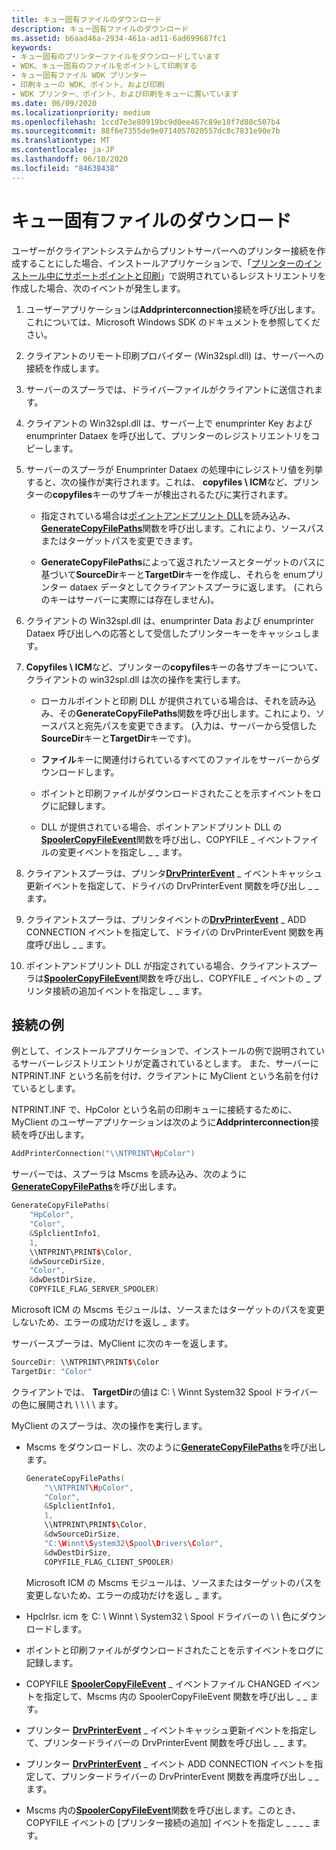 ```yaml
---
title: キュー固有ファイルのダウンロード
description: キュー固有ファイルのダウンロード
ms.assetid: b6aad46a-2934-461a-ad11-6ad699687fc1
keywords:
- キュー固有のプリンターファイルをダウンロードしています
- WDK、キュー固有のファイルをポイントして印刷する
- キュー固有ファイル WDK プリンター
- 印刷キューの WDK、ポイント、および印刷
- WDK プリンター、ポイント、および印刷をキューに置いています
ms.date: 06/09/2020
ms.localizationpriority: medium
ms.openlocfilehash: 1ccd7e3e80919bc9d0ee467c89e18f7d80c507b4
ms.sourcegitcommit: 88f6e7355de9e0714057020557dc8c7831e90e7b
ms.translationtype: MT
ms.contentlocale: ja-JP
ms.lasthandoff: 06/10/2020
ms.locfileid: "84638438"
---
```

# <a name="downloading-queue-specific-files"></a>キュー固有ファイルのダウンロード

ユーザーがクライアントシステムからプリントサーバーへのプリンター接続を作成することにした場合、インストールアプリケーションで、「[プリンターのインストール中にサポートポイントと印刷](supporting-point-and-print-during-printer-installations.md)」で説明されているレジストリエントリを作成した場合、次のイベントが発生します。

1. ユーザーアプリケーションは**Addprinterconnection**接続を呼び出します。これについては、Microsoft Windows SDK のドキュメントを参照してください。

1. クライアントのリモート印刷プロバイダー (Win32spl.dll) は、サーバーへの接続を作成します。

1. サーバーのスプーラでは、ドライバーファイルがクライアントに送信されます。

1. クライアントの Win32spl.dll は、サーバー上で enumprinter Key および enumprinter Dataex を呼び出して、プリンターのレジストリエントリをコピーします。

1. サーバーのスプーラが Enumprinter Dataex の処理中にレジストリ値を列挙すると、次の操作が実行されます。これは、 **copyfiles \\ ICM**など、プリンターの**copyfiles**キーのサブキーが検出されるたびに実行されます。

    - 指定されている場合は[ポイントアンドプリント DLL](point-and-print-dlls.md)を読み込み、 [**GenerateCopyFilePaths**](https://docs.microsoft.com/windows-hardware/drivers/ddi/winsplp/nf-winsplp-generatecopyfilepaths)関数を呼び出します。これにより、ソースパスまたはターゲットパスを変更できます。

    - **GenerateCopyFilePaths**によって返されたソースとターゲットのパスに基づいて**SourceDir**キーと**TargetDir**キーを作成し、それらを enumプリンター dataex データとしてクライアントスプーラに返します。 (これらのキーはサーバーに実際には存在しません)。

1. クライアントの Win32spl.dll は、enumprinter Data および enumprinter Dataex 呼び出しへの応答として受信したプリンターキーをキャッシュします。

1. **Copyfiles \\ ICM**など、プリンターの**copyfiles**キーの各サブキーについて、クライアントの win32spl.dll は次の操作を実行します。

    - ローカルポイントと印刷 DLL が提供されている場合は、それを読み込み、その**GenerateCopyFilePaths**関数を呼び出します。これにより、ソースパスと宛先パスを変更できます。 (入力は、サーバーから受信した**SourceDir**キーと**TargetDir**キーです)。

    - **ファイル**キーに関連付けられているすべてのファイルをサーバーからダウンロードします。

    - ポイントと印刷ファイルがダウンロードされたことを示すイベントをログに記録します。

    - DLL が提供されている場合、ポイントアンドプリント DLL の[**SpoolerCopyFileEvent**](https://docs.microsoft.com/windows-hardware/drivers/ddi/winsplp/nf-winsplp-spoolercopyfileevent)関数を呼び出し、COPYFILE \_ イベントファイルの変更イベントを指定し \_ \_ ます。

1. クライアントスプーラは、プリンタ[**DrvPrinterEvent**](https://docs.microsoft.com/windows-hardware/drivers/ddi/winddiui/nf-winddiui-drvprinterevent) \_ イベントキャッシュ更新イベントを指定して、ドライバの DrvPrinterEvent 関数を呼び出し \_ \_ ます。

1. クライアントスプーラは、プリンタイベントの[**DrvPrinterEvent**](https://docs.microsoft.com/windows-hardware/drivers/ddi/winddiui/nf-winddiui-drvprinterevent) \_ ADD CONNECTION イベントを指定して、ドライバの DrvPrinterEvent 関数を再度呼び出し \_ \_ ます。

1. ポイントアンドプリント DLL が指定されている場合、クライアントスプーラは[**SpoolerCopyFileEvent**](https://docs.microsoft.com/windows-hardware/drivers/ddi/winsplp/nf-winsplp-spoolercopyfileevent)関数を呼び出し、COPYFILE \_ イベントの \_ プリンタ接続の追加イベントを指定し \_ \_ ます。

## <a name="connection-example"></a>接続の例

例として、インストールアプリケーションで、インストールの例で説明されているサーバーレジストリエントリが定義されているとします。 また、サーバーに NTPRINT.INF という名前を付け、クライアントに MyClient という名前を付けているとします。

NTPRINT.INF で、HpColor という名前の印刷キューに接続するために、MyClient のユーザーアプリケーションは次のように**Addprinterconnection**接続を呼び出します。

```cpp
AddPrinterConnection("\\NTPRINT\HpColor")
```

サーバーでは、スプーラは Mscms を読み込み、次のように[**GenerateCopyFilePaths**](https://docs.microsoft.com/windows-hardware/drivers/ddi/winsplp/nf-winsplp-generatecopyfilepaths)を呼び出します。

```cpp
GenerateCopyFilePaths(
    "HpColor",
    "Color",
    &SplclientInfo1,
    1,
    \\NTPRINT\PRINT$\Color,
    &dwSourceDirSize,
    "Color",
    &dwDestDirSize,
    COPYFILE_FLAG_SERVER_SPOOLER)
```

Microsoft ICM の Mscms モジュールは、ソースまたはターゲットのパスを変更しないため、エラーの成功だけを返し \_ ます。

サーバースプーラは、MyClient に次のキーを返します。

```cpp
SourceDir: \\NTPRINT\PRINT$\Color
TargetDir: "Color"
```

クライアントでは、 **TargetDir**の値は C: \\ Winnt System32 Spool ドライバーの色に展開され \\ \\ \\ \\ ます。

MyClient のスプーラは、次の操作を実行します。

- Mscms をダウンロードし、次のように[**GenerateCopyFilePaths**](https://docs.microsoft.com/windows-hardware/drivers/ddi/winsplp/nf-winsplp-generatecopyfilepaths)を呼び出します。

    ```cpp
    GenerateCopyFilePaths(
        "\\NTPRINT\HpColor",
        "Color",
        &SplclientInfo1,
        1,
        \\NTPRINT\PRINT$\Color,
        &dwSourceDirSize,
        "C:\Winnt\System32\Spool\Drivers\Color",
        &dwDestDirSize,
        COPYFILE_FLAG_CLIENT_SPOOLER)
    ```

    Microsoft ICM の Mscms モジュールは、ソースまたはターゲットのパスを変更しないため、エラーの成功だけを返し \_ ます。

- Hpclrlsr. icm を C: \\ Winnt \\ System32 \\ Spool ドライバーの \\ \\ 色にダウンロードします。

- ポイントと印刷ファイルがダウンロードされたことを示すイベントをログに記録します。

- COPYFILE [**SpoolerCopyFileEvent**](https://docs.microsoft.com/windows-hardware/drivers/ddi/winsplp/nf-winsplp-spoolercopyfileevent) \_ イベントファイル CHANGED イベントを指定して、Mscms 内の SpoolerCopyFileEvent 関数を呼び出し \_ \_ ます。

- プリンター [**DrvPrinterEvent**](https://docs.microsoft.com/windows-hardware/drivers/ddi/winddiui/nf-winddiui-drvprinterevent) \_ イベントキャッシュ更新イベントを指定して、プリンタードライバーの DrvPrinterEvent 関数を呼び出し \_ \_ ます。

- プリンター [**DrvPrinterEvent**](https://docs.microsoft.com/windows-hardware/drivers/ddi/winddiui/nf-winddiui-drvprinterevent) \_ イベント ADD CONNECTION イベントを指定して、プリンタードライバーの DrvPrinterEvent 関数を再度呼び出し \_ \_ ます。

- Mscms 内の[**SpoolerCopyFileEvent**](https://docs.microsoft.com/windows-hardware/drivers/ddi/winsplp/nf-winsplp-spoolercopyfileevent)関数を呼び出します。このとき、COPYFILE イベントの [プリンター接続の追加] イベントを指定し \_ \_ \_ \_ ます。
